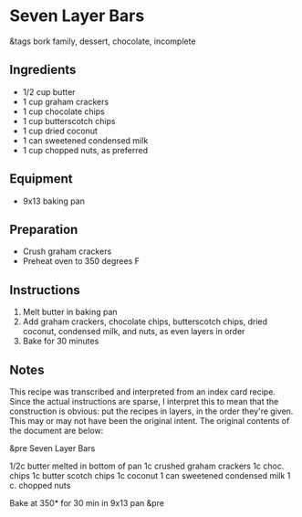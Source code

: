 # Seven Layer Bars

&tags bork family, dessert, chocolate, incomplete

## Ingredients

- 1/2 cup butter
- 1 cup graham crackers
- 1 cup chocolate chips
- 1 cup butterscotch chips
- 1 cup dried coconut
- 1 can sweetened condensed milk
- 1 cup chopped nuts, as preferred

## Equipment

- 9x13 baking pan

## Preparation

- Crush graham crackers
- Preheat oven to 350 degrees F

## Instructions

1. Melt butter in baking pan
1. Add graham crackers, chocolate chips, butterscotch chips, dried coconut, condensed milk, and nuts, as even layers in order
1. Bake for 30 minutes

## Notes

This recipe was transcribed and interpreted from an index card recipe. Since the actual instructions are sparse, I interpret this to mean that the construction is obvious: put the recipes in layers, in the order they're given. This may or may not have been the original intent. The original contents of the document are below:

&pre
Seven Layer Bars

1/2c butter melted in bottom of pan
1c crushed graham crackers
1c choc. chips
1c butter scotch chips
1c coconut
1 can sweetened condensed milk
1 c. chopped nuts

Bake at 350* for 30 min in 9x13 pan
&pre